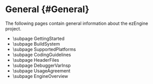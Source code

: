 General {#General}
=======

The following pages contain general information about the ezEngine project.

* \subpage GettingStarted
* \subpage BuildSystem
* \subpage SupportedPlatforms
* \subpage CodingGuidelines
* \subpage HeaderFiles
* \subpage DebuggerVarInsp
* \subpage UsageAgreement
* \subpage EngineOverview